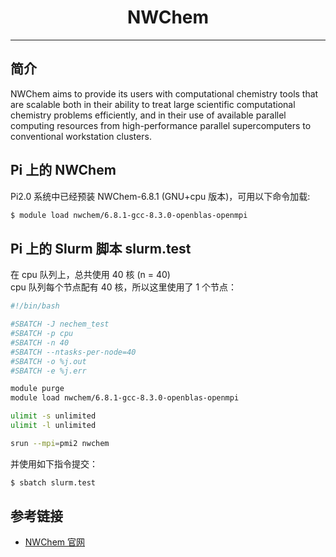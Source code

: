 # <center>NWChem</center> 

-----

## 简介

NWChem aims to provide its users with computational chemistry tools that are scalable both in their ability to treat large scientific computational chemistry problems efficiently, and in their use of available parallel computing resources from high-performance parallel supercomputers to conventional workstation clusters.

## Pi 上的 NWChem

Pi2.0 系统中已经预装 NWChem-6.8.1 (GNU+cpu 版本)，可用以下命令加载: 

```bash
$ module load nwchem/6.8.1-gcc-8.3.0-openblas-openmpi
```

## Pi 上的 Slurm 脚本 slurm.test

在 cpu 队列上，总共使用 40 核 (n = 40)<br>
cpu 队列每个节点配有 40 核，所以这里使用了 1 个节点：

```bash
#!/bin/bash

#SBATCH -J nechem_test
#SBATCH -p cpu
#SBATCH -n 40
#SBATCH --ntasks-per-node=40
#SBATCH -o %j.out
#SBATCH -e %j.err

module purge
module load nwchem/6.8.1-gcc-8.3.0-openblas-openmpi

ulimit -s unlimited
ulimit -l unlimited

srun --mpi=pmi2 nwchem
```

并使用如下指令提交：

```bash
$ sbatch slurm.test
```

## 参考链接
- [NWChem 官网](https://nwchemgit.github.io/)